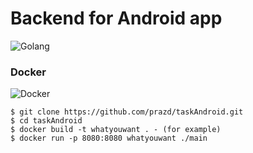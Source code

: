 # Backend for Android app

![Golang](https://habrastorage.org/files/6bd/4e9/6d4/6bd4e96d462f4fbb8fbe4331fbda8ab5.png)

### Docker 
![Docker](https://cdn-images-1.medium.com/max/800/1*CO20-3P183ZAqrsJlF7n_A.png)
```
$ git clone https://github.com/prazd/taskAndroid.git
$ cd taskAndroid
$ docker build -t whatyouwant . - (for example)
$ docker run -p 8080:8080 whatyouwant ./main
```
